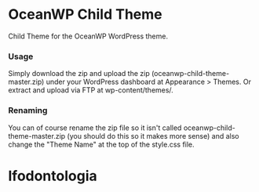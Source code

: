 # OceanWP Child Theme

Child Theme for the OceanWP WordPress theme.

### Usage

Simply download the zip and upload the zip (oceanwp-child-theme-master.zip) under your WordPress dashboard at Appearance > Themes. Or extract and upload via FTP at wp-content/themes/.

### Renaming

You can of course rename the zip file so it isn't called oceanwp-child-theme-master.zip (you should do this so it makes more sense) and also change the "Theme Name" at the top of the style.css file.

# lfodontologia

